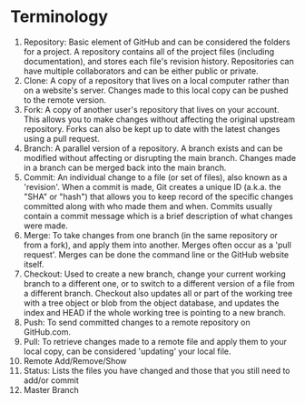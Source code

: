 # Terminology  
1. Repository: Basic element of GitHub and can be considered the folders for a project. 
A repository contains all of the project files (including documentation), and stores each file's revision history. 
Repositories can have multiple collaborators and can be either public or private.  
2. Clone: A copy of a repository that lives on a local computer rather than on a website's server.
Changes made to this local copy can be pushed to the remote version.  
3. Fork: A copy of another user's repository that lives on your account. This allows you to make changes
without affecting the original upstream repository. Forks can also be kept up to date with the
latest changes using a pull request.  
4. Branch: A parallel version of a repository. A branch exists and can be modified without
affecting or disrupting the main branch. Changes made in a branch can be merged back into
the main branch.  
5. Commit: An individual change to a file (or set of files), also known as a 'revision'. When a commit is made, 
Git creates a unique ID (a.k.a. the "SHA" or "hash") that allows you to keep record of the 
specific changes committed along with who made them and when. Commits usually contain a commit message 
which is a brief description of what changes were made.  
6. Merge: To take changes from one branch (in the same repository or from a fork), and apply them into another.
Merges often occur as a 'pull request'. Merges can be done the command line or the GitHub website itself.  
7. Checkout: Used to create a new branch, change your current working branch to a different
one, or to switch to a different version of a file from a different branch. Checkout also
updates all or part of the working tree with a tree object or blob from the object database,
and updates the index and HEAD if the whole working tree is pointing to a new branch.  
8. Push: To send committed changes to a remote repository on GitHub.com.  
9. Pull: To retrieve changes made to a remote file and apply them to your local copy,
can be considered 'updating' your local file.  
10. Remote Add/Remove/Show  
11. Status: Lists the files you have changed and those that you still need to add/or commit
12. Master Branch  